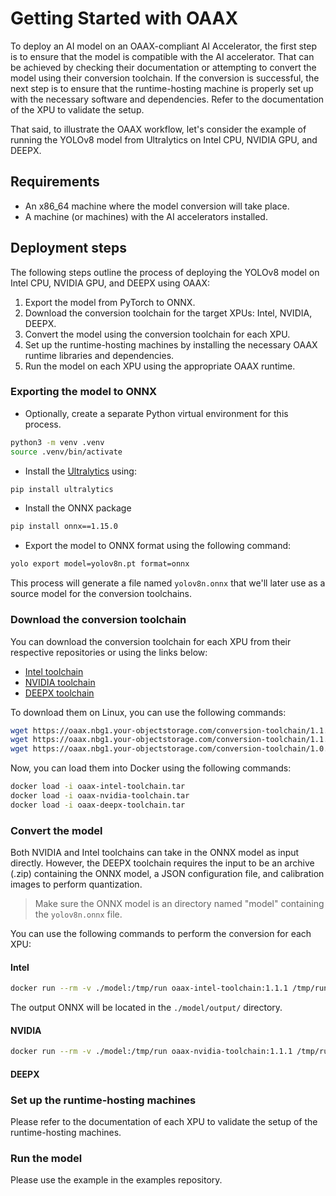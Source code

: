 # Getting Started with OAAX

To deploy an AI model on an OAAX-compliant AI Accelerator, the first step is to ensure that the model is compatible with the AI accelerator. That can be achieved by checking their documentation or attempting to convert the model using their conversion toolchain. If the conversion is successful, the next step is to ensure that the runtime-hosting machine is properly set up with the necessary software and dependencies. Refer to the documentation of the XPU to validate the setup.

That said, to illustrate the OAAX workflow, let's consider the example of running the YOLOv8 model from Ultralytics on Intel CPU, NVIDIA GPU, and DEEPX.

## Requirements

- An x86_64 machine where the model conversion will take place.
- A machine (or machines) with the AI accelerators installed.

## Deployment steps

The following steps outline the process of deploying the YOLOv8 model on Intel CPU, NVIDIA GPU, and DEEPX using OAAX:

1. Export the model from PyTorch to ONNX.
2. Download the conversion toolchain for the target XPUs: Intel, NVIDIA, DEEPX.
3. Convert the model using the conversion toolchain for each XPU.
4. Set up the runtime-hosting machines by installing the necessary OAAX runtime libraries and dependencies.
5. Run the model on each XPU using the appropriate OAAX runtime.


### Exporting the model to ONNX
- Optionally, create a separate Python virtual environment for this process.
```bash
python3 -m venv .venv
source .venv/bin/activate
```
- Install the [Ultralytics](https://github.com/ultralytics/ultralytics) using:
```bash
pip install ultralytics
```
- Install the ONNX package
```bash
pip install onnx==1.15.0
```
- Export the model to ONNX format using the following command:
```bash
yolo export model=yolov8n.pt format=onnx
```

This process will generate a file named `yolov8n.onnx` that we'll later use as a source model for the conversion toolchains.

### Download the conversion toolchain

You can download the conversion toolchain for each XPU from their respective repositories or using the links below:

- [Intel toolchain](https://oaax.nbg1.your-objectstorage.com/conversion-toolchain/latest/INTEL/oaax-intel-toolchain.tar)
- [NVIDIA toolchain](https://oaax.nbg1.your-objectstorage.com/conversion-toolchain/latest/NVIDIA/oaax-nvidia-toolchain.tar)
- [DEEPX toolchain](https://oaax.nbg1.your-objectstorage.com/conversion-toolchain/latest/DEEPX/oaax-deepx-toolchain.tar)

To download them on Linux, you can use the following commands:
```bash
wget https://oaax.nbg1.your-objectstorage.com/conversion-toolchain/1.1.1/INTEL/oaax-intel-toolchain.tar
wget https://oaax.nbg1.your-objectstorage.com/conversion-toolchain/1.1.1/NVIDIA/oaax-nvidia-toolchain.tar
wget https://oaax.nbg1.your-objectstorage.com/conversion-toolchain/1.0.0/DEEPX/oaax-deepx-toolchain.tar
```

Now, you can load them into Docker using the following commands:
```bash
docker load -i oaax-intel-toolchain.tar
docker load -i oaax-nvidia-toolchain.tar
docker load -i oaax-deepx-toolchain.tar
```
### Convert the model

Both NVIDIA and Intel toolchains can take in the ONNX model as input directly. However, the DEEPX toolchain requires the input to be an archive (.zip) containing the ONNX model, a JSON configuration file, and calibration images to perform quantization.

> Make sure the ONNX model is an directory named "model" containing the `yolov8n.onnx` file.

You can use the following commands to perform the conversion for each XPU:

#### Intel

```bash
docker run --rm -v ./model:/tmp/run oaax-intel-toolchain:1.1.1 /tmp/run/yolov8n.onnx /tmp/run/output/
```

The output ONNX will be located in the `./model/output/` directory.

#### NVIDIA

```bash
docker run --rm -v ./model:/tmp/run oaax-nvidia-toolchain:1.1.1 /tmp/run/yolov8n.onnx /tmp/run/output/
```

#### DEEPX



### Set up the runtime-hosting machines

Please refer to the documentation of each XPU to validate the setup of the runtime-hosting machines.

### Run the model

Please use the example in the examples repository.